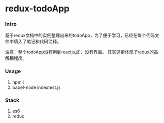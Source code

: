 # redux-todoApp

### Intro
  基于redux文档中的实例整理出来的todoApp，为了便于学习，已经在每个代码文件中填入了笔记和代码注释。
  
  注意：整个todoApp没有用到reactjs,即，没有界面。 其实这更体现了redux的高解耦程度。


### Usage
  1. npm i
  2. babel-node indextest.js


### Stack
1. es6
2. redux
